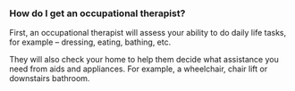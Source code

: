 ###  How do I get an occupational therapist?

First, an occupational therapist will assess your ability to do daily life
tasks, for example – dressing, eating, bathing, etc.

They will also check your home to help them decide what assistance you need
from aids and appliances. For example, a wheelchair, chair lift or downstairs
bathroom.
